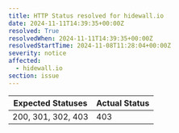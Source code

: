 ```yaml
---
title: HTTP Status resolved for hidewall.io
date: 2024-11-11T14:39:35+00:00Z
resolved: True
resolvedWhen: 2024-11-11T14:39:35+00:00Z
resolvedStartTime: 2024-11-08T11:28:04+00:00Z
severity: notice
affected:
  - hidewall.io
section: issue
---
```


| Expected Statuses | Actual Status  |
|-------------------|----------------|
| 200, 301, 302, 403 | 403 |

